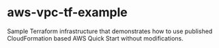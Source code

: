 # aws-vpc-tf-example
Sample Terraform infrastructure that demonstrates how to use published CloudFormation based AWS Quick Start without modifications.
